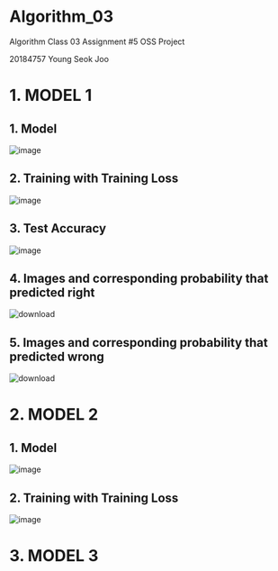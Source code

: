 # Algorithm_03
Algorithm Class 03 Assignment #5 OSS Project 

20184757 Young Seok Joo


# 1. MODEL 1

## 1. Model
![image](https://user-images.githubusercontent.com/38099263/173193487-5893e53f-993e-46e0-a7b6-d363db87b07a.png)
## 2. Training with Training Loss
![image](https://user-images.githubusercontent.com/38099263/173193536-b03cc1e1-a1ff-4f67-a02f-6ce1fd72e365.png)
## 3. Test Accuracy
![image](https://user-images.githubusercontent.com/38099263/173193568-5ff744fe-8e30-4c79-aa20-00f7a4a0aeb4.png)
## 4. Images and corresponding probability that predicted right
![download](https://user-images.githubusercontent.com/38099263/173193602-16bf6d14-be6c-4301-b80e-215beebd05d2.png)
## 5. Images and corresponding probability that predicted wrong
![download](https://user-images.githubusercontent.com/38099263/173193706-72d8dd1f-7d64-4133-9e24-b1832c453f0a.png)

# 2. MODEL 2
## 1. Model
![image](https://user-images.githubusercontent.com/38099263/173193965-90130737-0e03-49b0-aebd-cf6e328b966a.png)
## 2. Training with Training Loss
![image](https://user-images.githubusercontent.com/38099263/173194042-7997def7-edc9-49a8-87dc-043eb42479e8.png)


# 3. MODEL 3
